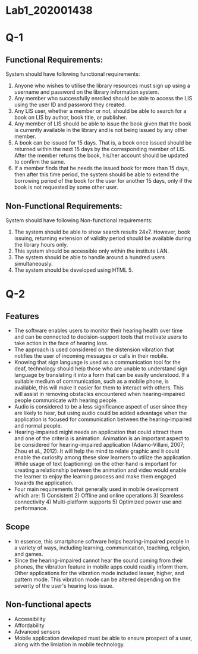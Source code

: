 # Lab1_202001438
# Q-1
## Functional Requirements:
System should have following functional requirements:
1. Anyone who wishes to utilise the library resources must sign up using a username and password on the library information system.
2. Any member who successfully enrolled should be able to access the LIS using the user ID and password they created.
3. Any LIS user, whether a member or not, should be able to search for a book on LIS by author, book title, or publisher.
4. Any member of LIS should be able to issue the book given that the book is currently available in the library and is not being issued by any other member.
5. A book can be issued for 15 days. That is, a book once issued should be returned within the next 15 days by the corresponding member of LIS. After the member returns the book, his/her account should be updated to confirm the same.
6. If a member finds that he needs the issued book for more than 15 days, then after this time period, the system should be able to extend the borrowing period of the book for the user for another 15 days, only if the book is not requested by some other user.

## Non-Functional Requirements:
System should have following Non-functional requirements:
1. The system should be able to show search results 24x7. However, book issuing, returning extension of validity period should be available during the library hours only.
2. This system should be accessible only within the institute LAN.
3. The system should be able to handle around a hundred users simultaneously.
4. The system should be developed using HTML 5.

# Q-2
## Features
- The software enables users to monitor their hearing health over time and can be connected to decision-support tools that motivate users to take action in the face of hearing loss.
- The approach is used considered on the distension vibration that notifies the user of incoming messages or calls in their mobile.
- Knowing that sign language is used as a communication tool for the deaf, technology should help those who are unable to understand sign language by translating it into a form that can be easily understood. If a suitable medium of communication, such as a mobile phone, is available, this will make it easier for them to interact with others. This will assist in removing obstacles encountered when hearing-impaired people communicate with hearing people.
- Audio is considered to be a less significance aspect of user since they are likely to hear, but using audio could be added advantage when the application is focused for communication between the hearing-impaired and normal people.
- Hearing-impaired might needs an application that could attract them and one of the criteria is animation. Animation is an important aspect to be considered for hearing-impaired application (Adamo-Villani, 2007; Zhou et al., 2012). It will help the mind to relate graphic and it could enable the curiosity among these slow learners to utilize the application. While usage of text (captioning) on the other hand is important for creating a relationship between the animation and video would enable the learner to enjoy the learning process and make them engaged towards the application.
- Four main requirements that generally used in mobile development which are: 1) Consistent 2) Offline and online operations 3) Seamless connectivity 4) Multi-platform supports 5) Optimized power use and performance.

## Scope
- In essence, this smartphone software helps hearing-impaired people in a variety of ways, including learning, communication, teaching, religion, and games.
- Since the hearing-impaired cannot hear the sound coming from their phones, the vibration feature in mobile apps could readily inform them. Other applications for the vibration mode included lesser, higher, and pattern mode. This vibration mode can be altered depending on the severity of the user's hearing loss issue.

## Non-functional apects
- Accessibility
- Affordability
- Advanced sensors
- Mobile application developed must be able to ensure prospect of a user, along with the limiation in mobile technology.
